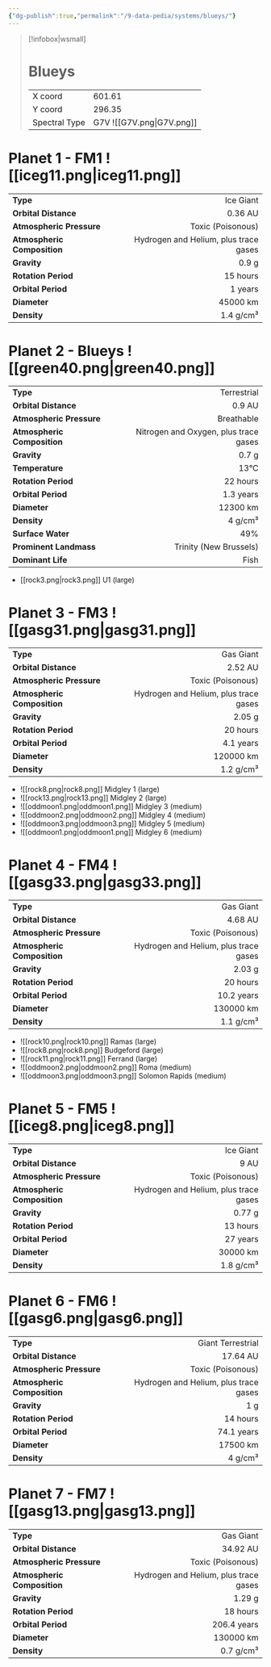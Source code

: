 ```yaml
---
{"dg-publish":true,"permalink":"/9-data-pedia/systems/blueys/"}
---
```


> [!infobox|wsmall]
> # Blueys
> | | |
> | - | - |
> | X coord | 601.61 |
> | Y coord| 296.35 |
> | Spectral Type | G7V ![[G7V.png\|G7V.png]] |

# Planet 1 - FM1 ![[iceg11.png\|iceg11.png]]
|                             |                           |
| --------------------------- | -------------------------:|
| **Type**                    |             Ice Giant |
| **Orbital Distance**        |   0.36 AU |
| **Atmospheric Pressure**    |       Toxic (Poisonous) |
| **Atmospheric Composition** |      Hydrogen and Helium, plus trace gases |
| **Gravity**                 |        0.9 g |
| **Rotation Period**         |  15 hours |
| **Orbital Period** | 1 years |
| **Diameter**                |      45000 km | 
| **Density**                 |    1.4 g/cm³ |





# Planet 2 - Blueys ![[green40.png\|green40.png]]
|                             |                           |
| --------------------------- | -------------------------:|
| **Type**                    |             Terrestrial |
| **Orbital Distance**        |   0.9 AU |
| **Atmospheric Pressure**    |       Breathable |
| **Atmospheric Composition** |      Nitrogen and Oxygen, plus trace gases |
| **Gravity**                 |        0.7 g |
| **Temperature**             |    13°C |
| **Rotation Period**         |  22 hours |
| **Orbital Period** | 1.3 years |
| **Diameter**                |      12300 km | 
| **Density**                 |    4 g/cm³ |
| **Surface Water**           |           49% | 
| **Prominent Landmass**      |         Trinity (New Brussels) | 
| **Dominant Life**           |         Fish |



- [[rock3.png\|rock3.png]] U1 (large)

# Planet 3 - FM3 ![[gasg31.png\|gasg31.png]]
|                             |                           |
| --------------------------- | -------------------------:|
| **Type**                    |             Gas Giant |
| **Orbital Distance**        |   2.52 AU |
| **Atmospheric Pressure**    |       Toxic (Poisonous) |
| **Atmospheric Composition** |      Hydrogen and Helium, plus trace gases |
| **Gravity**                 |        2.05 g |
| **Rotation Period**         |  20 hours |
| **Orbital Period** | 4.1 years |
| **Diameter**                |      120000 km | 
| **Density**                 |    1.2 g/cm³ |



- ![[rock8.png\|rock8.png]] Midgley 1 (large)
- ![[rock13.png\|rock13.png]] Midgley 2 (large)
- ![[oddmoon1.png\|oddmoon1.png]] Midgley 3 (medium)
- ![[oddmoon2.png\|oddmoon2.png]] Midgley 4 (medium)
- ![[oddmoon3.png\|oddmoon3.png]] Midgley 5 (medium)
- ![[oddmoon1.png\|oddmoon1.png]] Midgley 6 (medium)


# Planet 4 - FM4 ![[gasg33.png\|gasg33.png]]
|                             |                           |
| --------------------------- | -------------------------:|
| **Type**                    |             Gas Giant |
| **Orbital Distance**        |   4.68 AU |
| **Atmospheric Pressure**    |       Toxic (Poisonous) |
| **Atmospheric Composition** |      Hydrogen and Helium, plus trace gases |
| **Gravity**                 |        2.03 g |
| **Rotation Period**         |  20 hours |
| **Orbital Period** | 10.2 years |
| **Diameter**                |      130000 km | 
| **Density**                 |    1.1 g/cm³ |



- ![[rock10.png\|rock10.png]] Ramas (large)
- ![[rock8.png\|rock8.png]] Budgeford (large)
- ![[rock11.png\|rock11.png]] Ferrand (large)
- ![[oddmoon2.png\|oddmoon2.png]] Roma (medium)
- ![[oddmoon3.png\|oddmoon3.png]] Solomon Rapids (medium)


# Planet 5 - FM5 ![[iceg8.png\|iceg8.png]]
|                             |                           |
| --------------------------- | -------------------------:|
| **Type**                    |             Ice Giant |
| **Orbital Distance**        |   9 AU |
| **Atmospheric Pressure**    |       Toxic (Poisonous) |
| **Atmospheric Composition** |      Hydrogen and Helium, plus trace gases |
| **Gravity**                 |        0.77 g |
| **Rotation Period**         |  13 hours |
| **Orbital Period** | 27 years |
| **Diameter**                |      30000 km | 
| **Density**                 |    1.8 g/cm³ |





# Planet 6 - FM6 ![[gasg6.png\|gasg6.png]]
|                             |                           |
| --------------------------- | -------------------------:|
| **Type**                    |             Giant Terrestrial |
| **Orbital Distance**        |   17.64 AU |
| **Atmospheric Pressure**    |       Toxic (Poisonous) |
| **Atmospheric Composition** |      Hydrogen and Helium, plus trace gases |
| **Gravity**                 |        1 g |
| **Rotation Period**         |  14 hours |
| **Orbital Period** | 74.1 years |
| **Diameter**                |      17500 km | 
| **Density**                 |    4 g/cm³ |





# Planet 7 - FM7 ![[gasg13.png\|gasg13.png]]
|                             |                           |
| --------------------------- | -------------------------:|
| **Type**                    |             Gas Giant |
| **Orbital Distance**        |   34.92 AU |
| **Atmospheric Pressure**    |       Toxic (Poisonous) |
| **Atmospheric Composition** |      Hydrogen and Helium, plus trace gases |
| **Gravity**                 |        1.29 g |
| **Rotation Period**         |  18 hours |
| **Orbital Period** | 206.4 years |
| **Diameter**                |      130000 km | 
| **Density**                 |    0.7 g/cm³ |





